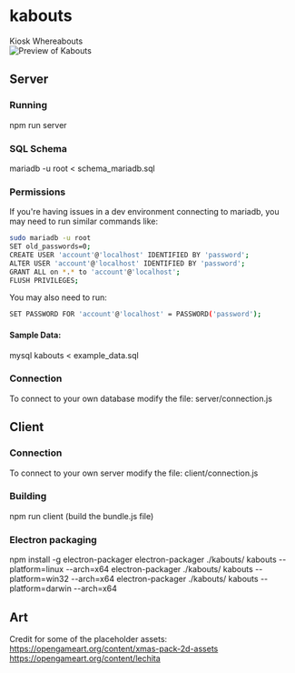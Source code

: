 # kabouts
Kiosk Whereabouts  
![Preview of Kabouts](https://i.imgur.com/g9oGQq5.gif "Kabouts Demo")  

## Server
### Running
npm run server

### SQL Schema
mariadb -u root < schema_mariadb.sql

### Permissions
If you're having issues in a dev environment connecting to mariadb, you may need to run similar commands like:
```sh
sudo mariadb -u root
SET old_passwords=0;
CREATE USER 'account'@'localhost' IDENTIFIED BY 'password';
ALTER USER 'account'@'localhost' IDENTIFIED BY 'password';
GRANT ALL on *.* to 'account'@'localhost';
FLUSH PRIVILEGES;
```
You may also need to run:
```sh
SET PASSWORD FOR 'account'@'localhost' = PASSWORD('password');
```

#### Sample Data:
mysql kabouts < example_data.sql

### Connection
To connect to your own database modify the file: server/connection.js

## Client
### Connection
To connect to your own server modify the file: client/connection.js

### Building
npm run client (build the bundle.js file)

### Electron packaging
npm install -g electron-packager
electron-packager ./kabouts/ kabouts --platform=linux --arch=x64
electron-packager ./kabouts/ kabouts --platform=win32 --arch=x64
electron-packager ./kabouts/ kabouts --platform=darwin --arch=x64


## Art
Credit for some of the placeholder assets:  
https://opengameart.org/content/xmas-pack-2d-assets  
https://opengameart.org/content/lechita  
